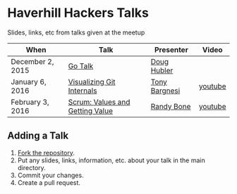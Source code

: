 # Haverhill Hackers Talks
Slides, links, etc from talks given at the meetup

| When             | Talk                                     | Presenter                      | Video                                                  |
|------------------|------------------------------------------|--------------------------------|--------------------------------------------------------|
| December 2, 2015 | [Go Talk][Go]                            | [Doug Hubler][Doug Hubler]     |                                                        |
| January 6, 2016  | [Visualizing Git Internals][Git]         | [Tony Bargnesi][Tony Bargnesi] | [youtube](https://www.youtube.com/watch?v=ZJ88cIKCt5E) |
| February 3, 2016 | [Scrum: Values and Getting Value][Scrum] | [Randy Bone][Randy Bone]       | [youtube](https://www.youtube.com/watch?v=XYHrlMzLIvM) |

## Adding a Talk
1. [Fork the repository][Fork the repository].
2. Put any slides, links, information, etc. about your talk in the main directory.
3. Commit your changes.
4. Create a pull request.

[Fork the repository]:             https://github.com/haverhillhackers/talks/fork
[Go]:                              https://github.com/haverhillhackers/talks/blob/master/GoTalk.md
[Git]:                             https://github.com/haverhillhackers/talks/blob/master/VisualizingGitInternals.md
[Tony Bargnesi]:                   https://github.com/abargnesi
[Scrum]:                           https://github.com/haverhillhackers/talks/blob/master/Scrum_ValuesAndGettingValue.md
[Doug Hubler]:                     http://www.meetup.com/HaverhillHackers/members/8826794/
[Tony Bargnesi]:                   http://www.meetup.com/HaverhillHackers/members/63740322/
[Randy Bone]:                      http://www.meetup.com/HaverhillHackers/members/1989295/
